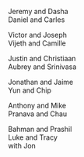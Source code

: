 Jeremy and Dasha  
Daniel and Carles  

Victor and Joseph  
Vijeth and Camille  

Justin and Christiaan  
Aubrey and Srinivasa  

Jonathan and Jaime  
Yun and Chip  

Anthony and Mike  
Pranava and Chau  

Bahman and Prashil  
Luke and Tracy  
 with Jon  
  
